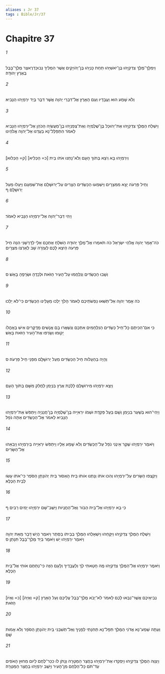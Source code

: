 ```yaml
---
aliases : Jr 37
tags : Bible/Jr/37
---
```


# Chapitre 37

###### 1
וַיִּמְלָךְ־מֶלֶךְ צִדְקִיָּהוּ בֶּן־יֹאשִׁיָּהוּ תַּחַת כָּנְיָהוּ בֶּן־יְהֹויָקִים אֲשֶׁר הִמְלִיךְ נְבוּכַדְרֶאצַּר מֶלֶךְ־בָּבֶל בְּאֶרֶץ יְהוּדָה׃
###### 2
וְלֹא שָׁמַע הוּא וַעֲבָדָיו וְעַם הָאָרֶץ אֶל־דִּבְרֵי יְהוָה אֲשֶׁר דִּבֶּר בְּיַד יִרְמְיָהוּ הַנָּבִיא׃
###### 3
וַיִּשְׁלַח הַמֶּלֶךְ צִדְקִיָּהוּ אֶת־יְהוּכַל בֶּן־שֶׁלֶמְיָה וְאֶת־צְפַנְיָהוּ בֶן־מַעֲשֵׂיָה הַכֹּהֵן אֶל־יִרְמְיָהוּ הַנָּבִיא לֵאמֹר הִתְפַּלֶּל־נָא בַעֲדֵנוּ אֶל־יְהוָה אֱלֹהֵינוּ׃
###### 4
וְיִרְמְיָהוּ בָּא וְיֹצֵא בְּתֹוךְ הָעָם וְלֹא־נָתְנוּ אֹתֹו בֵּית [כ= הַכְּלִיא] [ק= הַכְּלוּא]׃
###### 5
וְחֵיל פַּרְעֹה יָצָא מִמִּצְרָיִם וַיִּשְׁמְעוּ הַכַּשְׂדִּים הַצָּרִים עַל־יְרוּשָׁלִַם אֶת־שִׁמְעָם וַיֵּעָלוּ מֵעַל יְרוּשָׁלִָם׃ ף
###### 6
וַיְהִי דְּבַר־יְהוָה אֶל־יִרְמְיָהוּ הַנָּבִיא לֵאמֹר׃
###### 7
כֹּה־אָמַר יְהוָה אֱלֹהֵי יִשְׂרָאֵל כֹּה תֹאמְרוּ אֶל־מֶלֶךְ יְהוּדָה הַשֹּׁלֵחַ אֶתְכֶם אֵלַי לְדָרְשֵׁנִי הִנֵּה חֵיל פַּרְעֹה הַיֹּצֵא לָכֶם לְעֶזְרָה שָׁב לְאַרְצֹו מִצְרָיִם׃
###### 8
וְשָׁבוּ הַכַּשְׂדִּים וְנִלְחֲמוּ עַל־הָעִיר הַזֹּאת וּלְכָדֻהָ וּשְׂרָפֻהָ בָאֵשׁ׃ ס
###### 9
כֹּה אָמַר יְהוָה אַל־תַּשִּׁאוּ נַפְשֹׁתֵיכֶם לֵאמֹר הָלֹךְ יֵלְכוּ מֵעָלֵינוּ הַכַּשְׂדִּים כִּי־לֹא יֵלֵכוּ׃
###### 10
כִּי אִם־הִכִּיתֶם כָּל־חֵיל כַּשְׂדִּים הַנִּלְחָמִים אִתְּכֶם וְנִשְׁאֲרוּ בָם אֲנָשִׁים מְדֻקָּרִים אִישׁ בְּאָהֳלֹו יָקוּמוּ וְשָׂרְפוּ אֶת־הָעִיר הַזֹּאת בָּאֵשׁ׃
###### 11
וְהָיָה בְּהֵעָלֹות חֵיל הַכַּשְׂדִּים מֵעַל יְרוּשָׁלִָם מִפְּנֵי חֵיל פַּרְעֹה׃ ס
###### 12
וַיֵּצֵא יִרְמְיָהוּ מִירוּשָׁלִַם לָלֶכֶת אֶרֶץ בִּנְיָמִן לַחֲלִק מִשָּׁם בְּתֹוךְ הָעָם׃
###### 13
וַיְהִי־הוּא בְּשַׁעַר בִּנְיָמִן וְשָׁם בַּעַל פְּקִדֻת וּשְׁמֹו יִרְאִיָּיה בֶּן־שֶׁלֶמְיָה בֶּן־חֲנַנְיָה וַיִּתְפֹּשׂ אֶת־יִרְמְיָהוּ הַנָּבִיא לֵאמֹר אֶל־הַכַּשְׂדִּים אַתָּה נֹפֵל׃
###### 14
וַיֹּאמֶר יִרְמְיָהוּ שֶׁקֶר אֵינֶנִּי נֹפֵל עַל־הַכַּשְׂדִּים וְלֹא שָׁמַע אֵלָיו וַיִּתְפֹּשׂ יִרְאִיָּיה בְּיִרְמְיָהוּ וַיְבִאֵהוּ אֶל־הַשָּׂרִים׃
###### 15
וַיִּקְצְפוּ הַשָּׂרִים עַל־יִרְמְיָהוּ וְהִכּוּ אֹתֹו וְנָתְנוּ אֹותֹו בֵּית הָאֵסוּר בֵּית יְהֹונָתָן הַסֹּפֵר כִּי־אֹתֹו עָשׂוּ לְבֵית הַכֶּלֶא׃
###### 16
כִּי בָא יִרְמְיָהוּ אֶל־בֵּית הַבֹּור וְאֶל־הַחֲנֻיֹות וַיֵּשֶׁב־שָׁם יִרְמְיָהוּ יָמִים רַבִּים׃ ף
###### 17
וַיִּשְׁלַח הַמֶּלֶךְ צִדְקִיָּהוּ וַיִּקָּחֵהוּ וַיִּשְׁאָלֵהוּ הַמֶּלֶךְ בְּבֵיתֹו בַּסֵּתֶר וַיֹּאמֶר הֲיֵשׁ דָּבָר מֵאֵת יְהוָה וַיֹּאמֶר יִרְמְיָהוּ יֵשׁ וַיֹּאמֶר בְּיַד מֶלֶךְ־בָּבֶל תִּנָּתֵן׃ ס
###### 18
וַיֹּאמֶר יִרְמְיָהוּ אֶל־הַמֶּלֶךְ צִדְקִיָּהוּ מֶה חָטָאתִי לְךָ וְלַעֲבָדֶיךָ וְלָעָם הַזֶּה כִּי־נְתַתֶּם אֹותִי אֶל־בֵּית הַכֶּלֶא׃
###### 19
[כ= וְאַיֹּו] [ק= וְאַיֵּה] נְבִיאֵיכֶם אֲשֶׁר־נִבְּאוּ לָכֶם לֵאמֹר לֹא־יָבֹא מֶלֶךְ־בָּבֶל עֲלֵיכֶם וְעַל הָאָרֶץ הַזֹּאת׃
###### 20
וְעַתָּה שְׁמַע־נָא אֲדֹנִי הַמֶּלֶךְ תִּפָּל־נָא תְחִנָּתִי לְפָנֶיךָ וְאַל־תְּשִׁבֵנִי בֵּית יְהֹונָתָן הַסֹּפֵר וְלֹא אָמוּת שָׁם׃
###### 21
וַיְצַוֶּה הַמֶּלֶךְ צִדְקִיָּהוּ וַיַּפְקִדוּ אֶת־יִרְמְיָהוּ בַּחֲצַר הַמַּטָּרָה וְנָתֹן לֹו כִכַּר־לֶחֶם לַיֹּום מִחוּץ הָאֹפִים עַד־תֹּם כָּל־הַלֶּחֶם מִן־הָעִיר וַיֵּשֶׁב יִרְמְיָהוּ בַּחֲצַר הַמַּטָּרָה׃
